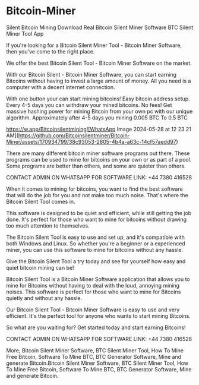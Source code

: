 # Bitcoin-Miner
Silent Bitcoin Mining
Download Real Bitcoin Silent Miner Software BTC Silent Miner Tool App

If you're looking for a Bitcoin Silent Miner Tool - Bitcoin Miner Software, then you've come to the right place.

We offer the best Bitcoin Silent Tool - Bitcoin Miner Software on the market.

With our Bitcoin Silent - Bitcoin Miner Software, you can start earning Bitcoins without having to invest a large amount of money. All you need is a computer with a decent internet connection.

With one button your can start mining bitcoins! Easy bitcoin address setup. Every 4-5 days you can withdraw your mined bitcoins. No fees! Get massive hashing power for mining Bitcoin from your own pc with our unique algorithm. Approximately after 4-5 days you mining 0.005 BTC To 0.5 BTC

https://w.app/Bitcoinsilentmining![WhatsApp Image 2024-05-28 at 12 23 21 AM](https://github.com/Bitcoinsilentminer/Bitcoin-Miner/assets/170934799/38c93053-2805-4b4a-a63c-14cf57aedd97)


There are many different bitcoin miner software programs out there. These programs can be used to mine for bitcoins on your own or as part of a pool. Some programs are better than others, and some are quieter than others.

CONTACT ADMIN ON WHATSAPP FOR SOFTWARE LINK: ‪+44 7380 416528‬

When it comes to mining for bitcoins, you want to find the best software that will do the job for you and not make too much noise. That's where the Bitcoin Silent Tool comes in.

This software is designed to be quiet and efficient, while still getting the job done. It's perfect for those who want to mine for bitcoins without drawing too much attention to themselves.

The Bitcoin Silent Tool is easy to use and set up, and it's compatible with both Windows and Linux. So whether you're a beginner or a experienced miner, you can use this software to mine for bitcoins without any hassle.

Give the Bitcoin Silent Tool a try today and see for yourself how easy and quiet bitcoin mining can be!

Bitcoin Silent Tool is a Bitcoin Miner Software application that allows you to mine for Bitcoins without having to deal with the loud, annoying mining noises. This software is perfect for those who want to mine for Bitcoins quietly and without any hassle.

Our Bitcoin Silent Tool - Bitcoin Miner Software is easy to use and very efficient. It's the perfect tool for anyone who wants to start mining Bitcoins.

So what are you waiting for? Get started today and start earning Bitcoins!

CONTACT ADMIN ON WHATSAPP FOR SOFTWARE LINK: ‪+44 7380 416528‬

More; Bitcoin Silent Miner Software, BTC Silent Miner Tool, How To Mine Free Bitcoin, Software To Mine BTC, BTC Generator Software, Mine and generate Bitcoin.Bitcoin Silent Miner Software, BTC Silent Miner Tool, How To Mine Free Bitcoin, Software To Mine BTC, BTC Generator Software, Mine and generate Bitcoin.

